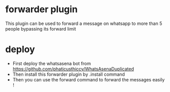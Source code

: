 # forwarder plugin
This plugin can be used to forward a message on whatsapp to more than 5 people bypassing its forward limit

# deploy

* First deploy the whatsasena bot from https://github.com/phaticusthiccy/WhatsAsenaDuplicated
* Then install this forwarder plugin by .install command 
* Then you can use the forward command to forward the messages easily !
 
